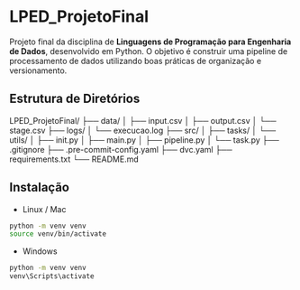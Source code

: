 # LPED_ProjetoFinal

Projeto final da disciplina de **Linguagens de Programação para Engenharia de Dados**, desenvolvido em Python.
O objetivo é construir uma pipeline de processamento de dados utilizando boas práticas de organização e versionamento.

## Estrutura de Diretórios
LPED_ProjetoFinal/
├── data/
│ ├── input.csv
│ ├── output.csv
│ └── stage.csv
├── logs/
│ └── execucao.log
├── src/
│ ├── tasks/
│ └── utils/
│ ├── init.py
│ ├── main.py
│ ├── pipeline.py
│ └── task.py
├── .gitignore
├── .pre-commit-config.yaml
├── dvc.yaml
├── requirements.txt
└── README.md

## Instalação

- Linux / Mac
```bash
python -m venv venv
source venv/bin/activate
```
- Windows
```bash
python -m venv venv
venv\Scripts\activate
```

